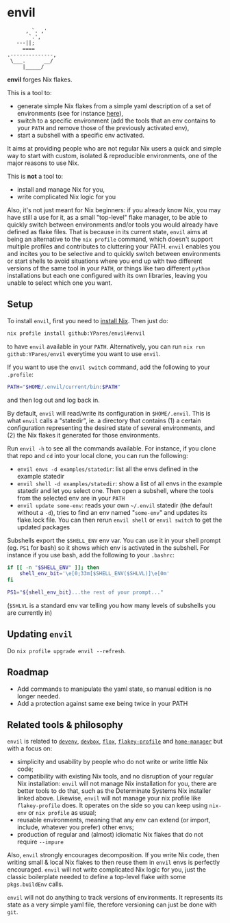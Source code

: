 # envil

```ascii
      , `. ,'
       `.',
   ---||;
     ====
.--------------,
 \___.      __/
     |_____/
```

**envil** forges Nix flakes.

This is a tool to:

- generate simple Nix flakes from a simple yaml description of a set of environments (see for instance [here](./examples/statedir/envil-state.yaml)),
- switch to a specific environment (add the tools that an env contains to your `PATH` and remove those of the previously activated env),
- start a subshell with a specific env activated.

It aims at providing people who are not regular Nix users a quick and simple way to start with custom,
isolated & reproducible environments, one of the major reasons to use Nix.

This is **not** a tool to:

- install and manage Nix for you,
- write complicated Nix logic for you

Also, it's not just meant for Nix beginners: if you already know Nix,
you may have still a use for it, as a small "top-level" flake manager, to be able to quickly switch between environments and/or
tools you would already have defined as flake files.
That is because in its current state, `envil` aims at being an alternative to the `nix profile` command, which doesn't support
multiple profiles and contributes to cluttering your PATH. `envil` enables you and incites you to be selective and to
quickly switch between environments or start shells to avoid situations where you end up with two different versions
of the same tool in your `PATH`, or things like two different `python` installations but each one configured with its own libraries,
leaving you unable to select which one you want.

## Setup

To install `envil`, first you need to [install Nix](https://determinate.systems/nix/). Then just do:

```sh
nix profile install github:YPares/envil#envil
```

to have `envil` available in your `PATH`. Alternatively, you can run `nix run github:YPares/envil` everytime you want to use `envil`.

If you want to use the `envil switch` command, add the following to your `.profile`:

```sh
PATH="$HOME/.envil/current/bin:$PATH"
```

and then log out and log back in.

By default, `envil` will read/write its configuration in `$HOME/.envil`.
This is what `envil` calls a "statedir", ie. a directory that contains (1) a certain configuration representing the
desired state of several environments, and (2) the Nix flakes it generated for those environments.

Run `envil -h` to see all the commands available. For instance, if you clone that repo and `cd` into your local clone,
you can run the following:

- `envil envs -d examples/statedir`: list all the envs defined in the example statedir
- `envil shell -d examples/statedir`: show a list of all envs in the example statedir and let you select one.
  Then open a subshell, where the tools from the selected env are in your `PATH`
- `envil update some-env`: reads your own `~/.envil` statedir (the default without a `-d`), tries to find an env
  named "`some-env`" and updates its flake.lock file. You can then rerun `envil shell` or `envil switch` to get
  the updated packages

Subshells export the `$SHELL_ENV` env var. You can use it in your shell prompt (eg. `PS1` for bash) so it shows
which env is activated in the subshell. For instance if you use bash, add the following to your `.bashrc`:

```bash
if [[ -n "$SHELL_ENV" ]]; then
    shell_env_bit='\e[0;33m[$SHELL_ENV($SHLVL)]\e[0m'
fi

PS1="${shell_env_bit}...the rest of your prompt..."
```

(`$SHLVL` is a standard env var telling you how many levels of subshells you are currently in)

## Updating `envil`

Do `nix profile upgrade envil --refresh`.

## Roadmap

- Add commands to manipulate the yaml state, so manual edition is no longer needed.
- Add a protection against same exe being twice in your PATH

## Related tools & philosophy

`envil` is related to [`devenv`](https://devenv.sh/), [`devbox`](https://www.jetify.com/docs/devbox/),
[`flox`](https://flox.dev/), [`flakey-profile`](https://github.com/lf-/flakey-profile) and
[`home-manager`](https://github.com/nix-community/home-manager) but with a focus on:

- simplicity and usability by people who do not write or write little Nix code;
- compatibility with existing Nix tools, and no disruption of your regular Nix installation:
  `envil` will not manage Nix installation for you,
  there are better tools to do that, such as the Determinate Systems Nix installer linked above. Likewise, `envil`
  will not manage your nix profile like `flakey-profile` does. It operates on the side so you can keep using
  `nix-env` or `nix profile` as usual;
- reusable environments, meaning that any env can extend (or import, include, whatever you prefer) other envs;
- production of regular and (almost) idiomatic Nix flakes that do not require `--impure`

Also, `envil` strongly encourages decomposition. If you write Nix code, then writing small & local Nix flakes to
then reuse them in `envil` envs is perfectly encouraged. `envil` will not write complicated Nix logic for you,
just the classic boilerplate needed to define a top-level flake with some `pkgs.buildEnv` calls.

`envil` will not do anything to track versions of environments. It represents its state as a very simple yaml file,
therefore versioning can just be done with `git`.
